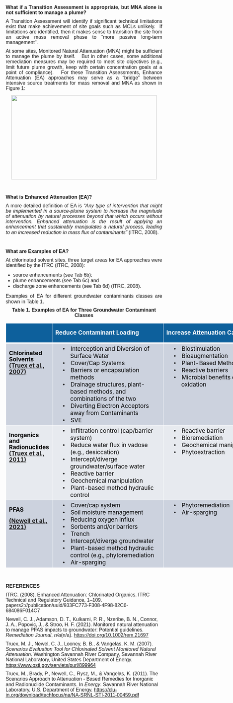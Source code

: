<div class="col-md-5" style = "text-align: justify;"> 
<h1 style='margin-top:0in;margin-right:0in;margin-bottom:8.0pt;margin-left:0in;line-height:107%;font-size:16px;font-family:"Arial",sans-serif;'><strong>What if a Transition Assessment is appropriate, but MNA alone is not sufficient to manage a plume?</strong></h1>
<p style='margin-top:0in;margin-right:0in;margin-bottom:8.0pt;margin-left:0in;line-height:107%;font-size:16px;font-family:"Arial",sans-serif;'>A Transition Assessment will identify if significant technical limitations exist that make achievement of site goals such as MCLs unlikely. &nbsp;If limitations are identified, then it makes sense to transition the site from an active mass removal phase to &ldquo;more passive long-term management&quot;.</p>
<p style='margin-top:0in;margin-right:0in;margin-bottom:8.0pt;margin-left:0in;line-height:107%;font-size:16px;font-family:"Arial",sans-serif;'>At some sites, Monitored Natural Attenuation (MNA) might be sufficient to manage the plume by itself. &nbsp; But in other cases, some additional remediation measures may be required to meet site objectives (e.g., limit future plume growth, keep with certain concentration goals at a point of compliance). &nbsp; For these Transition Assessments, Enhance Attenuation (EA) approaches may serve as a &ldquo;bridge&rdquo; between intensive source treatments for mass removal and MNA as shown in Figure 1:</p>

<p style="text-align: center;"> 
<img src="07_MNA/FIG/Tool7_Fig.png" width= 468 height=271 class="center">
</p>

<br>
</br>

<h1 style='margin-top:0in;margin-right:0in;margin-bottom:8.0pt;margin-left:0in;line-height:107%;font-size:16px;font-family:"Arial",sans-serif;'><strong>What is Enhanced Attenuation (EA)?</strong></h1>
<p style='margin-top:0in;margin-right:0in;margin-bottom:8.0pt;margin-left:0in;line-height:107%;font-size:16px;font-family:"Arial",sans-serif;'>A more detailed definition of EA is <em>&ldquo;Any type of intervention that might be implemented in a source-plume system to increase the magnitude of attenuation by natural processes beyond that which occurs without intervention. Enhanced attenuation is the result of applying an enhancement that sustainably manipulates a natural process, leading to an increased reduction in mass flux of contaminants&rdquo;&nbsp;</em>(ITRC, 2008).</p>
<br>
</br>
<h1 style='margin-top:0in;margin-right:0in;margin-bottom:8.0pt;margin-left:0in;line-height:107%;font-size:16px;font-family:"Arial",sans-serif;'><strong>What are Examples of EA?</strong></h1>
<p style='margin-top:0in;margin-right:0in;margin-bottom:8.0pt;margin-left:0in;line-height:107%;font-size:16px;font-family:"Arial",sans-serif;'>At chlorinated solvent sites, three target areas for EA approaches were identified by the ITRC (ITRC, 2008): &nbsp;</p>
<ul>
    <li style="font-family: Arial, Helvetica, sans-serif; font-size: 16px;">source enhancements (see Tab 6b);</li>
    <li style="font-family: Arial, Helvetica, sans-serif; font-size: 16px;">plume enhancements (see Tab 6c) and</li>
    <li style="font-family: Arial, Helvetica, sans-serif; font-size: 16px;">discharge zone enhancements (see Tab 6d) (ITRC, 2008). &nbsp;</li>
</ul>
<p style='margin-top:0in;margin-right:0in;margin-bottom:8.0pt;margin-left:0in;line-height:107%;font-size:16px;font-family:"Arial",sans-serif;'>Examples of EA for different groundwater contaminants classes are shown in Table 1.</p>

</div>

<div class="col-md-7" style = "text-align: center;"> 
<h1 style='margin-top:0in;margin-right:0in;margin-bottom:8.0pt;margin-left:0in;line-height:107%;font-size:16px;font-family:"Arial",sans-serif;font-weight:bold;'>Table 1. Examples of EA for Three Groundwater Contaminant Classes</h1>

<div align=center>

<table class=MsoNormalTable border=0 cellspacing=0 cellpadding=0 width=876
 style='width:656.7pt;border-collapse:collapse;mso-yfti-tbllook:1056;
 mso-padding-alt:0in 0in 0in 0in'>
 <tr style='mso-yfti-irow:0;mso-yfti-firstrow:yes;height:15.65pt'>
  <td width=127 style='width:95.6pt;border:solid white 1.0pt;border-bottom:
  solid white 3.0pt;background:#0D609C;padding:.05in .1in .05in .1in;
  height:15.65pt'></td>
  <td width=364 style='width:273.1pt;border-top:solid white 1.0pt;border-left:
  none;border-bottom:solid white 3.0pt;border-right:solid white 1.0pt;
  mso-border-left-alt:solid white 1.0pt;background:#0D609C;padding:.05in .1in .05in .1in;
  height:15.65pt'>
  <p class=MsoNormal><b><span style='font-size:14.0pt;line-height:107%;
  color:white;mso-themecolor:background1'>Reduce Contaminant Loading<o:p></o:p></span></b></p>
  </td>
  <td width=384 style='width:4.0in;border-top:solid white 1.0pt;border-left:
  none;border-bottom:solid white 3.0pt;border-right:solid white 1.0pt;
  mso-border-left-alt:solid white 1.0pt;background:#0D609C;padding:.05in .1in .05in .1in;
  height:15.65pt'>
  <p class=MsoNormal><b><span style='font-size:14.0pt;line-height:107%;
  color:white;mso-themecolor:background1'>Increase Attenuation Capacity<o:p></o:p></span></b></p>
  </td>
 </tr>
 <tr style='mso-yfti-irow:1;height:2.3in'>
  <td width=127 valign=top style='width:95.6pt;border:solid white 1.0pt;
  border-top:none;mso-border-top-alt:solid white 3.0pt;background:#CCD2DE;
  padding:.05in .1in .05in .1in;height:2.3in'>
  <p class=MsoNormal><b><span style='font-size:14.0pt;line-height:107%;
  color:black;mso-color-alt:windowtext'>Chlorinated Solvents<br>
  </span></b><span style='color:black;mso-color-alt:windowtext'><a
  href="https://www.osti.gov/servlets/purl/899964" target="_blank"><b><span style='font-size:
  14.0pt;line-height:107%'>(Truex et al., 2007)</span></b></a></span><span
  style='font-size:14.0pt;line-height:107%'><o:p></o:p></span></p>
  </td>
  <td width=364 valign=top style='width:273.1pt;border-top:none;border-left:
  none;border-bottom:solid white 1.0pt;border-right:solid white 1.0pt;
  mso-border-top-alt:solid white 3.0pt;mso-border-left-alt:solid white 1.0pt;
  background:#CCD2DE;padding:.05in .1in .05in .1in;height:2.3in'>
  <p class=MsoNormal onclick="$('li:eq(109) a').tab('show');" role="button" style='margin-top:0in;margin-right:0in;margin-bottom:0in;
  margin-left:.5in;text-indent:-.25in;line-height:normal;mso-list:l0 level1 lfo3;
  tab-stops:list .5in'><![if !supportLists]><span style='font-size:14.0pt;
  font-family:"Arial",sans-serif;mso-fareast-font-family:Arial'><span
  style='mso-list:Ignore'>•<span style='font:7.0pt "Times New Roman"'>&nbsp;&nbsp;&nbsp;&nbsp;&nbsp;&nbsp;&nbsp;
  </span></span></span><![endif]><span style='font-size:14.0pt;color:black;
  mso-color-alt:windowtext'>Interception and Diversion of Surface Water</span><span
  style='font-size:14.0pt'><o:p></o:p></span></p>
  <p class=MsoNormal style='margin-top:0in;margin-right:0in;margin-bottom:0in;
  margin-left:.5in;text-indent:-.25in;line-height:normal;mso-list:l0 level1 lfo3;
  tab-stops:list .5in'><![if !supportLists]><span style='font-size:14.0pt;
  font-family:"Arial",sans-serif;mso-fareast-font-family:Arial'><span
  style='mso-list:Ignore'>•<span style='font:7.0pt "Times New Roman"'>&nbsp;&nbsp;&nbsp;&nbsp;&nbsp;&nbsp;&nbsp;
  </span></span></span><![endif]><span style='font-size:14.0pt;color:black;
  mso-color-alt:windowtext'>Cover/Cap Systems</span><span style='font-size:
  14.0pt'><o:p></o:p></span></p>
  <p class=MsoNormal style='margin-top:0in;margin-right:0in;margin-bottom:0in;
  margin-left:.5in;text-indent:-.25in;line-height:normal;mso-list:l0 level1 lfo3;
  tab-stops:list .5in'><![if !supportLists]><span style='font-size:14.0pt;
  font-family:"Arial",sans-serif;mso-fareast-font-family:Arial'><span
  style='mso-list:Ignore'>•<span style='font:7.0pt "Times New Roman"'>&nbsp;&nbsp;&nbsp;&nbsp;&nbsp;&nbsp;&nbsp;
  </span></span></span><![endif]><span style='font-size:14.0pt;color:black;
  mso-color-alt:windowtext'>Barriers or encapsulation methods</span><span
  style='font-size:14.0pt'><o:p></o:p></span></p>
  <p class=MsoNormal style='margin-top:0in;margin-right:0in;margin-bottom:0in;
  margin-left:.5in;text-indent:-.25in;line-height:normal;mso-list:l0 level1 lfo3;
  tab-stops:list .5in'><![if !supportLists]><span style='font-size:14.0pt;
  font-family:"Arial",sans-serif;mso-fareast-font-family:Arial'><span
  style='mso-list:Ignore'>•<span style='font:7.0pt "Times New Roman"'>&nbsp;&nbsp;&nbsp;&nbsp;&nbsp;&nbsp;&nbsp;
  </span></span></span><![endif]><span style='font-size:14.0pt;color:black;
  mso-color-alt:windowtext'>Drainage structures, plant-based methods, and
  combinations of the two</span><span style='font-size:14.0pt'><o:p></o:p></span></p>
  <p class=MsoNormal style='margin-top:0in;margin-right:0in;margin-bottom:0in;
  margin-left:.5in;text-indent:-.25in;line-height:normal;mso-list:l0 level1 lfo3;
  tab-stops:list .5in'><![if !supportLists]><span style='font-size:14.0pt;
  font-family:"Arial",sans-serif;mso-fareast-font-family:Arial'><span
  style='mso-list:Ignore'>•<span style='font:7.0pt "Times New Roman"'>&nbsp;&nbsp;&nbsp;&nbsp;&nbsp;&nbsp;&nbsp;
  </span></span></span><![endif]><span style='font-size:14.0pt;color:black;
  mso-color-alt:windowtext'>Diverting Electron Acceptors away from Contaminants</span><span
  style='font-size:14.0pt'><o:p></o:p></span></p>
  <p class=MsoNormal style='margin-top:0in;margin-right:0in;margin-bottom:0in;
  margin-left:.5in;text-indent:-.25in;line-height:normal;mso-list:l0 level1 lfo3;
  tab-stops:list .5in'><![if !supportLists]><span style='font-size:14.0pt;
  font-family:"Arial",sans-serif;mso-fareast-font-family:Arial'><span
  style='mso-list:Ignore'>•<span style='font:7.0pt "Times New Roman"'>&nbsp;&nbsp;&nbsp;&nbsp;&nbsp;&nbsp;&nbsp;
  </span></span></span><![endif]><span style='font-size:14.0pt;color:black;
  mso-color-alt:windowtext'>SVE</span><span style='font-size:14.0pt'><o:p></o:p></span></p>
  </td>
  <td width=384 valign=top style='width:4.0in;border-top:none;border-left:none;
  border-bottom:solid white 1.0pt;border-right:solid white 1.0pt;mso-border-top-alt:
  solid white 3.0pt;mso-border-left-alt:solid white 1.0pt;background:#CCD2DE;
  padding:.05in .1in .05in .1in;height:2.3in'>
  <p class=MsoNormal style='margin-top:0in;margin-right:0in;margin-bottom:0in;
  margin-left:.5in;text-indent:-.25in;line-height:normal;mso-list:l0 level1 lfo3;
  tab-stops:list .5in'><![if !supportLists]><span style='font-size:14.0pt;
  font-family:"Arial",sans-serif;mso-fareast-font-family:Arial'><span
  style='mso-list:Ignore'>•<span style='font:7.0pt "Times New Roman"'>&nbsp;&nbsp;&nbsp;&nbsp;&nbsp;&nbsp;&nbsp;
  </span></span></span><![endif]><span style='font-size:14.0pt;color:black;
  mso-color-alt:windowtext'>Biostimulation</span><span style='font-size:14.0pt'><o:p></o:p></span></p>
  <p class=MsoNormal style='margin-top:0in;margin-right:0in;margin-bottom:0in;
  margin-left:.5in;text-indent:-.25in;line-height:normal;mso-list:l0 level1 lfo3;
  tab-stops:list .5in'><![if !supportLists]><span style='font-size:14.0pt;
  font-family:"Arial",sans-serif;mso-fareast-font-family:Arial'><span
  style='mso-list:Ignore'>•<span style='font:7.0pt "Times New Roman"'>&nbsp;&nbsp;&nbsp;&nbsp;&nbsp;&nbsp;&nbsp;
  </span></span></span><![endif]><span style='font-size:14.0pt;color:black;
  mso-color-alt:windowtext'>Bioaugmentation</span><span style='font-size:14.0pt'><o:p></o:p></span></p>
  <p class=MsoNormal style='margin-top:0in;margin-right:0in;margin-bottom:0in;
  margin-left:.5in;text-indent:-.25in;line-height:normal;mso-list:l0 level1 lfo3;
  tab-stops:list .5in'><![if !supportLists]><span style='font-size:14.0pt;
  font-family:"Arial",sans-serif;mso-fareast-font-family:Arial'><span
  style='mso-list:Ignore'>•<span style='font:7.0pt "Times New Roman"'>&nbsp;&nbsp;&nbsp;&nbsp;&nbsp;&nbsp;&nbsp;
  </span></span></span><![endif]><span style='font-size:14.0pt;color:black;
  mso-color-alt:windowtext'>Plant-Based Methods</span><span style='font-size:
  14.0pt'><o:p></o:p></span></p>
  <p class=MsoNormal style='margin-top:0in;margin-right:0in;margin-bottom:0in;
  margin-left:.5in;text-indent:-.25in;line-height:normal;mso-list:l0 level1 lfo3;
  tab-stops:list .5in'><![if !supportLists]><span style='font-size:14.0pt;
  font-family:"Arial",sans-serif;mso-fareast-font-family:Arial'><span
  style='mso-list:Ignore'>•<span style='font:7.0pt "Times New Roman"'>&nbsp;&nbsp;&nbsp;&nbsp;&nbsp;&nbsp;&nbsp;
  </span></span></span><![endif]><span style='font-size:14.0pt;color:black;
  mso-color-alt:windowtext'>Reactive barriers</span><span style='font-size:
  14.0pt'><o:p></o:p></span></p>
  <p class=MsoNormal style='margin-top:0in;margin-right:0in;margin-bottom:0in;
  margin-left:.5in;text-indent:-.25in;line-height:normal;mso-list:l0 level1 lfo3;
  tab-stops:list .5in'><![if !supportLists]><span style='font-size:14.0pt;
  font-family:"Arial",sans-serif;mso-fareast-font-family:Arial'><span
  style='mso-list:Ignore'>•<span style='font:7.0pt "Times New Roman"'>&nbsp;&nbsp;&nbsp;&nbsp;&nbsp;&nbsp;&nbsp;
  </span></span></span><![endif]><span style='font-size:14.0pt;color:black;
  mso-color-alt:windowtext'>Microbial benefits of in situ oxidation</span><span
  style='font-size:14.0pt'><o:p></o:p></span></p>
  </td>
 </tr>
 <tr style='mso-yfti-irow:2;height:139.2pt'>
  <td width=127 valign=top style='width:95.6pt;border:solid white 1.0pt;
  border-top:none;mso-border-top-alt:solid white 1.0pt;background:#E7EAEF;
  padding:.05in .1in .05in .1in;height:139.2pt'>
  <p class=MsoNormal><b><span style='font-size:14.0pt;line-height:107%;
  color:black;mso-color-alt:windowtext'>Inorganics and Radionuclides<br>
  </span></b><span style='color:black;mso-color-alt:windowtext'><a
  href="https://clu-in.org/download/techfocus/na/NA-SRNL-STI-2011-00459.pdf" target="_blank"><b><span
  style='font-size:14.0pt;line-height:107%'>(Truex et al., 2011)</span></b></a></span><span
  style='font-size:14.0pt;line-height:107%'><o:p></o:p></span></p>
  </td>
  <td width=364 valign=top style='width:273.1pt;border-top:none;border-left:
  none;border-bottom:solid white 1.0pt;border-right:solid white 1.0pt;
  mso-border-top-alt:solid white 1.0pt;mso-border-left-alt:solid white 1.0pt;
  background:#E7EAEF;padding:.05in .1in .05in .1in;height:139.2pt'>
  <p class=MsoNormal style='margin-top:0in;margin-right:0in;margin-bottom:0in;
  margin-left:.5in;text-indent:-.25in;line-height:normal;mso-list:l1 level1 lfo4;
  tab-stops:list .5in'><![if !supportLists]><span style='font-size:14.0pt;
  font-family:"Arial",sans-serif;mso-fareast-font-family:Arial'><span
  style='mso-list:Ignore'>•<span style='font:7.0pt "Times New Roman"'>&nbsp;&nbsp;&nbsp;&nbsp;&nbsp;&nbsp;&nbsp;
  </span></span></span><![endif]><span style='font-size:14.0pt;color:black;
  mso-color-alt:windowtext'>Infiltration control (cap/barrier system)</span><span
  style='font-size:14.0pt'><o:p></o:p></span></p>
  <p class=MsoNormal style='margin-top:0in;margin-right:0in;margin-bottom:0in;
  margin-left:.5in;text-indent:-.25in;line-height:normal;mso-list:l1 level1 lfo4;
  tab-stops:list .5in'><![if !supportLists]><span style='font-size:14.0pt;
  font-family:"Arial",sans-serif;mso-fareast-font-family:Arial'><span
  style='mso-list:Ignore'>•<span style='font:7.0pt "Times New Roman"'>&nbsp;&nbsp;&nbsp;&nbsp;&nbsp;&nbsp;&nbsp;
  </span></span></span><![endif]><span style='font-size:14.0pt;color:black;
  mso-color-alt:windowtext'>Reduce water flux in vadose (e.g., desiccation)</span><span
  style='font-size:14.0pt'><o:p></o:p></span></p>
  <p class=MsoNormal style='margin-top:0in;margin-right:0in;margin-bottom:0in;
  margin-left:.5in;text-indent:-.25in;line-height:normal;mso-list:l1 level1 lfo4;
  tab-stops:list .5in'><![if !supportLists]><span style='font-size:14.0pt;
  font-family:"Arial",sans-serif;mso-fareast-font-family:Arial'><span
  style='mso-list:Ignore'>•<span style='font:7.0pt "Times New Roman"'>&nbsp;&nbsp;&nbsp;&nbsp;&nbsp;&nbsp;&nbsp;
  </span></span></span><![endif]><span style='font-size:14.0pt;color:black;
  mso-color-alt:windowtext'>Intercept/diverge groundwater/surface water</span><span
  style='font-size:14.0pt'><o:p></o:p></span></p>
  <p class=MsoNormal style='margin-top:0in;margin-right:0in;margin-bottom:0in;
  margin-left:.5in;text-indent:-.25in;line-height:normal;mso-list:l1 level1 lfo4;
  tab-stops:list .5in'><![if !supportLists]><span style='font-size:14.0pt;
  font-family:"Arial",sans-serif;mso-fareast-font-family:Arial'><span
  style='mso-list:Ignore'>•<span style='font:7.0pt "Times New Roman"'>&nbsp;&nbsp;&nbsp;&nbsp;&nbsp;&nbsp;&nbsp;
  </span></span></span><![endif]><span style='font-size:14.0pt;color:black;
  mso-color-alt:windowtext'>Reactive barrier</span><span style='font-size:14.0pt'><o:p></o:p></span></p>
  <p class=MsoNormal style='margin-top:0in;margin-right:0in;margin-bottom:0in;
  margin-left:.5in;text-indent:-.25in;line-height:normal;mso-list:l1 level1 lfo4;
  tab-stops:list .5in'><![if !supportLists]><span style='font-size:14.0pt;
  font-family:"Arial",sans-serif;mso-fareast-font-family:Arial'><span
  style='mso-list:Ignore'>•<span style='font:7.0pt "Times New Roman"'>&nbsp;&nbsp;&nbsp;&nbsp;&nbsp;&nbsp;&nbsp;
  </span></span></span><![endif]><span style='font-size:14.0pt;color:black;
  mso-color-alt:windowtext'>Geochemical manipulation</span><span
  style='font-size:14.0pt'><o:p></o:p></span></p>
  <p class=MsoNormal style='margin-top:0in;margin-right:0in;margin-bottom:0in;
  margin-left:.5in;text-indent:-.25in;line-height:normal;mso-list:l1 level1 lfo4;
  tab-stops:list .5in'><![if !supportLists]><span style='font-size:14.0pt;
  font-family:"Arial",sans-serif;mso-fareast-font-family:Arial'><span
  style='mso-list:Ignore'>•<span style='font:7.0pt "Times New Roman"'>&nbsp;&nbsp;&nbsp;&nbsp;&nbsp;&nbsp;&nbsp;
  </span></span></span><![endif]><span style='font-size:14.0pt;color:black;
  mso-color-alt:windowtext'>Plant-based method hydraulic control</span><span
  style='font-size:14.0pt'><o:p></o:p></span></p>
  </td>
  <td width=384 valign=top style='width:4.0in;border-top:none;border-left:none;
  border-bottom:solid white 1.0pt;border-right:solid white 1.0pt;mso-border-top-alt:
  solid white 1.0pt;mso-border-left-alt:solid white 1.0pt;background:#E7EAEF;
  padding:.05in .1in .05in .1in;height:139.2pt'>
  <p class=MsoNormal style='margin-top:0in;margin-right:0in;margin-bottom:0in;
  margin-left:.5in;text-indent:-.25in;line-height:normal;mso-list:l1 level1 lfo4;
  tab-stops:list .5in'><![if !supportLists]><span style='font-size:14.0pt;
  font-family:"Arial",sans-serif;mso-fareast-font-family:Arial'><span
  style='mso-list:Ignore'>•<span style='font:7.0pt "Times New Roman"'>&nbsp;&nbsp;&nbsp;&nbsp;&nbsp;&nbsp;&nbsp;
  </span></span></span><![endif]><span style='font-size:14.0pt;color:black;
  mso-color-alt:windowtext'>Reactive barrier</span><span style='font-size:14.0pt'><o:p></o:p></span></p>
  <p class=MsoNormal style='margin-top:0in;margin-right:0in;margin-bottom:0in;
  margin-left:.5in;text-indent:-.25in;line-height:normal;mso-list:l1 level1 lfo4;
  tab-stops:list .5in'><![if !supportLists]><span style='font-size:14.0pt;
  font-family:"Arial",sans-serif;mso-fareast-font-family:Arial'><span
  style='mso-list:Ignore'>•<span style='font:7.0pt "Times New Roman"'>&nbsp;&nbsp;&nbsp;&nbsp;&nbsp;&nbsp;&nbsp;
  </span></span></span><![endif]><span style='font-size:14.0pt;color:black;
  mso-color-alt:windowtext'>Bioremediation</span><span style='font-size:14.0pt'><o:p></o:p></span></p>
  <p class=MsoNormal style='margin-top:0in;margin-right:0in;margin-bottom:0in;
  margin-left:.5in;text-indent:-.25in;line-height:normal;mso-list:l1 level1 lfo4;
  tab-stops:list .5in'><![if !supportLists]><span style='font-size:14.0pt;
  font-family:"Arial",sans-serif;mso-fareast-font-family:Arial'><span
  style='mso-list:Ignore'>•<span style='font:7.0pt "Times New Roman"'>&nbsp;&nbsp;&nbsp;&nbsp;&nbsp;&nbsp;&nbsp;
  </span></span></span><![endif]><span style='font-size:14.0pt;color:black;
  mso-color-alt:windowtext'>Geochemical manipulation</span><span
  style='font-size:14.0pt'><o:p></o:p></span></p>
  <p class=MsoNormal style='margin-top:0in;margin-right:0in;margin-bottom:0in;
  margin-left:.5in;text-indent:-.25in;line-height:normal;mso-list:l1 level1 lfo4;
  tab-stops:list .5in'><![if !supportLists]><span style='font-size:14.0pt;
  font-family:"Arial",sans-serif;mso-fareast-font-family:Arial'><span
  style='mso-list:Ignore'>•<span style='font:7.0pt "Times New Roman"'>&nbsp;&nbsp;&nbsp;&nbsp;&nbsp;&nbsp;&nbsp;
  </span></span></span><![endif]><span style='font-size:14.0pt;color:black;
  mso-color-alt:windowtext'>Phytoextraction</span><span style='font-size:14.0pt'><o:p></o:p></span></p>
  </td>
 </tr>
 <tr style='mso-yfti-irow:3;mso-yfti-lastrow:yes;height:152.4pt'>
  <td width=127 valign=top style='width:95.6pt;border:solid white 1.0pt;
  border-top:none;mso-border-top-alt:solid white 1.0pt;background:#CCD2DE;
  padding:.05in .1in .05in .1in;height:152.4pt'>
  <p class=MsoNormal style='margin-bottom:0in'><b><span style='font-size:14.0pt;
  line-height:107%;color:black;mso-color-alt:windowtext'>PFAS</span></b><span
  style='font-size:14.0pt;line-height:107%'><o:p></o:p></span></p>
  <p class=MsoNormal style='margin-bottom:0in'><span style='color:black;
  mso-color-alt:windowtext'><a
  href="https:/doi.org/10.1002/rem.21697" target="_blank"><b><span
  style='font-size:14.0pt;line-height:107%'>(Newell et al., 2021)</span></b></a></span><span
  style='font-size:14.0pt;line-height:107%'><o:p></o:p></span></p>
  </td>
  <td width=364 valign=top style='width:273.1pt;border-top:none;border-left:
  none;border-bottom:solid white 1.0pt;border-right:solid white 1.0pt;
  mso-border-top-alt:solid white 1.0pt;mso-border-left-alt:solid white 1.0pt;
  background:#CCD2DE;padding:.05in .1in .05in .1in;height:152.4pt'>
  <p class=MsoNormal style='margin-top:0in;margin-right:0in;margin-bottom:0in;
  margin-left:.5in;text-indent:-.25in;line-height:normal;mso-list:l4 level1 lfo5;
  tab-stops:list .5in'><![if !supportLists]><span style='font-size:14.0pt;
  font-family:"Arial",sans-serif;mso-fareast-font-family:Arial'><span
  style='mso-list:Ignore'>•<span style='font:7.0pt "Times New Roman"'>&nbsp;&nbsp;&nbsp;&nbsp;&nbsp;&nbsp;&nbsp;
  </span></span></span><![endif]><span style='font-size:14.0pt;color:black;
  mso-color-alt:windowtext'>Cover/cap system</span><span style='font-size:14.0pt'><o:p></o:p></span></p>
  <p class=MsoNormal style='margin-top:0in;margin-right:0in;margin-bottom:0in;
  margin-left:.5in;text-indent:-.25in;line-height:normal;mso-list:l4 level1 lfo5;
  tab-stops:list .5in'><![if !supportLists]><span style='font-size:14.0pt;
  font-family:"Arial",sans-serif;mso-fareast-font-family:Arial'><span
  style='mso-list:Ignore'>•<span style='font:7.0pt "Times New Roman"'>&nbsp;&nbsp;&nbsp;&nbsp;&nbsp;&nbsp;&nbsp;
  </span></span></span><![endif]><span style='font-size:14.0pt;color:black;
  mso-color-alt:windowtext'>Soil moisture management</span><span
  style='font-size:14.0pt'><o:p></o:p></span></p>
  <p class=MsoNormal style='margin-top:0in;margin-right:0in;margin-bottom:0in;
  margin-left:.5in;text-indent:-.25in;line-height:normal;mso-list:l4 level1 lfo5;
  tab-stops:list .5in'><![if !supportLists]><span style='font-size:14.0pt;
  font-family:"Arial",sans-serif;mso-fareast-font-family:Arial'><span
  style='mso-list:Ignore'>•<span style='font:7.0pt "Times New Roman"'>&nbsp;&nbsp;&nbsp;&nbsp;&nbsp;&nbsp;&nbsp;
  </span></span></span><![endif]><span style='font-size:14.0pt;color:black;
  mso-color-alt:windowtext'>Reducing oxygen influx</span><span
  style='font-size:14.0pt'><o:p></o:p></span></p>
  <p class=MsoNormal style='margin-top:0in;margin-right:0in;margin-bottom:0in;
  margin-left:.5in;text-indent:-.25in;line-height:normal;mso-list:l4 level1 lfo5;
  tab-stops:list .5in'><![if !supportLists]><span style='font-size:14.0pt;
  font-family:"Arial",sans-serif;mso-fareast-font-family:Arial'><span
  style='mso-list:Ignore'>•<span style='font:7.0pt "Times New Roman"'>&nbsp;&nbsp;&nbsp;&nbsp;&nbsp;&nbsp;&nbsp;
  </span></span></span><![endif]><span style='font-size:14.0pt;color:black;
  mso-color-alt:windowtext'>Sorbents and/or barriers</span><span
  style='font-size:14.0pt'><o:p></o:p></span></p>
  <p class=MsoNormal style='margin-top:0in;margin-right:0in;margin-bottom:0in;
  margin-left:.5in;text-indent:-.25in;line-height:normal;mso-list:l4 level1 lfo5;
  tab-stops:list .5in'><![if !supportLists]><span style='font-size:14.0pt;
  font-family:"Arial",sans-serif;mso-fareast-font-family:Arial'><span
  style='mso-list:Ignore'>•<span style='font:7.0pt "Times New Roman"'>&nbsp;&nbsp;&nbsp;&nbsp;&nbsp;&nbsp;&nbsp;
  </span></span></span><![endif]><span style='font-size:14.0pt;color:black;
  mso-color-alt:windowtext'>Trench</span><span style='font-size:14.0pt'><o:p></o:p></span></p>
  <p class=MsoNormal style='margin-top:0in;margin-right:0in;margin-bottom:0in;
  margin-left:.5in;text-indent:-.25in;line-height:normal;mso-list:l4 level1 lfo5;
  tab-stops:list .5in'><![if !supportLists]><span style='font-size:14.0pt;
  font-family:"Arial",sans-serif;mso-fareast-font-family:Arial'><span
  style='mso-list:Ignore'>•<span style='font:7.0pt "Times New Roman"'>&nbsp;&nbsp;&nbsp;&nbsp;&nbsp;&nbsp;&nbsp;
  </span></span></span><![endif]><span style='font-size:14.0pt;color:black;
  mso-color-alt:windowtext'>Intercept/diverge groundwater</span><span
  style='font-size:14.0pt'><o:p></o:p></span></p>
  <p class=MsoNormal style='margin-top:0in;margin-right:0in;margin-bottom:0in;
  margin-left:.5in;text-indent:-.25in;line-height:normal;mso-list:l4 level1 lfo5;
  tab-stops:list .5in'><![if !supportLists]><span style='font-size:14.0pt;
  font-family:"Arial",sans-serif;mso-fareast-font-family:Arial'><span
  style='mso-list:Ignore'>•<span style='font:7.0pt "Times New Roman"'>&nbsp;&nbsp;&nbsp;&nbsp;&nbsp;&nbsp;&nbsp;
  </span></span></span><![endif]><span style='font-size:14.0pt;color:black;
  mso-color-alt:windowtext'>Plant-based method hydraulic control (e.g.,
  phytoremediation</span><span style='font-size:14.0pt'><o:p></o:p></span></p>
  <p class=MsoNormal style='margin-top:0in;margin-right:0in;margin-bottom:0in;
  margin-left:.5in;text-indent:-.25in;line-height:normal;mso-list:l4 level1 lfo5;
  tab-stops:list .5in'><![if !supportLists]><span style='font-size:14.0pt;
  font-family:"Arial",sans-serif;mso-fareast-font-family:Arial'><span
  style='mso-list:Ignore'>•<span style='font:7.0pt "Times New Roman"'>&nbsp;&nbsp;&nbsp;&nbsp;&nbsp;&nbsp;&nbsp;
  </span></span></span><![endif]><span style='font-size:14.0pt;color:black;
  mso-color-alt:windowtext'>Air-sparging</span><span style='font-size:14.0pt'><o:p></o:p></span></p>
  </td>
  <td width=384 valign=top style='width:4.0in;border-top:none;border-left:none;
  border-bottom:solid white 1.0pt;border-right:solid white 1.0pt;mso-border-top-alt:
  solid white 1.0pt;mso-border-left-alt:solid white 1.0pt;background:#CCD2DE;
  padding:.05in .1in .05in .1in;height:152.4pt'>
  <p class=MsoNormal style='margin-top:0in;margin-right:0in;margin-bottom:0in;
  margin-left:.5in;text-indent:-.25in;line-height:normal;mso-list:l4 level1 lfo5;
  tab-stops:list .5in'><![if !supportLists]><span style='font-size:14.0pt;
  font-family:"Arial",sans-serif;mso-fareast-font-family:Arial'><span
  style='mso-list:Ignore'>•<span style='font:7.0pt "Times New Roman"'>&nbsp;&nbsp;&nbsp;&nbsp;&nbsp;&nbsp;&nbsp;
  </span></span></span><![endif]><span style='font-size:14.0pt;color:black;
  mso-color-alt:windowtext'>Phytoremediation</span><span style='font-size:14.0pt'><o:p></o:p></span></p>
  <p class=MsoNormal style='margin-top:0in;margin-right:0in;margin-bottom:0in;
  margin-left:.5in;text-indent:-.25in;line-height:normal;mso-list:l4 level1 lfo5;
  tab-stops:list .5in'><![if !supportLists]><span style='font-size:14.0pt;
  font-family:"Arial",sans-serif;mso-fareast-font-family:Arial'><span
  style='mso-list:Ignore'>•<span style='font:7.0pt "Times New Roman"'>&nbsp;&nbsp;&nbsp;&nbsp;&nbsp;&nbsp;&nbsp;
  </span></span></span><![endif]><span style='font-size:14.0pt;color:black;
  mso-color-alt:windowtext'>Air-sparging</span><span style='font-size:14.0pt'><o:p></o:p></span></p>
  </td>
 </tr>
</table>

</div>

</div>

<div class="col-md-12" style = "text-align: left;"> 
<br>
</br>
<p style='margin-top:0in;margin-right:0in;margin-bottom:8.0pt;margin-left:0in;line-height:107%;font-size:16px;font-family:"Arial",sans-serif;'><strong>REFERENCES</strong></p>
<p style='margin-top:0in;margin-right:0in;margin-bottom:8.0pt;margin-left:0in;line-height:107%;font-size:16px;font-family:"Arial",sans-serif;'>ITRC. (2008). Enhanced Attenuation: Chlorinated Organics. ITRC Technical and Regulatory Guidance, 1&ndash;109. papers2://publication/uuid/933FC773-F308-4F98-82C6-684086F014C7</p>
<p style='margin-top:0in;margin-right:0in;margin-bottom:8.0pt;margin-left:0in;line-height:107%;font-size:16px;font-family:"Arial",sans-serif;'>Newell, C. J., Adamson, D. T., Kulkarni, P. R., Nzeribe, B. N., Connor, J. A., Popovic, J., &amp; Stroo, H. F. (2021). Monitored natural attenuation to manage PFAS impacts to groundwater: Potential guidelines. <em>Remediation Journal</em>, <em>n/a</em>(n/a). <a href="https:/doi.org/10.1002/rem.21697" target="_blank">https://doi.org/10.1002/rem.21697</a></p>
<p style='margin-top:0in;margin-right:0in;margin-bottom:8.0pt;margin-left:0in;line-height:107%;font-size:16px;font-family:"Arial",sans-serif;'>Truex, M. J., Newel, C. J., Looney, B. B., &amp; Vangelas, K. M. (2007). <em>Scenarios Evaluation Tool for Chlorinated Solvent Monitored Natural Attenuation</em>. Washington Savannah River Company, Savannah River National Laboratory, United States Department of Energy. <a href="https://www.osti.gov/servlets/purl/899964" target="_blank">https://www.osti.gov/servlets/purl/899964</a> </p>
<p style='margin-top:0in;margin-right:0in;margin-bottom:8.0pt;margin-left:0in;line-height:107%;font-size:16px;font-family:"Arial",sans-serif;'>Truex, M., Brady, P., Newell, C., Rysz, M., &amp; Vangelas, K. (2011). The Scenarios Approach to Attenuation <span style='font-family:"Cambria Math",serif;'>‐</span> Based Remedies for Inorganic and Radionuclide Contaminants. In <em>Energy</em>. Savannah River National Laboratory, U.S. Department of Energy. <a href="https://clu-in.org/download/techfocus/na/NA-SRNL-STI-2011-00459.pdf" target="_blank">https://clu-in.org/download/techfocus/na/NA-SRNL-STI-2011-00459.pdf</a></p>
</div>